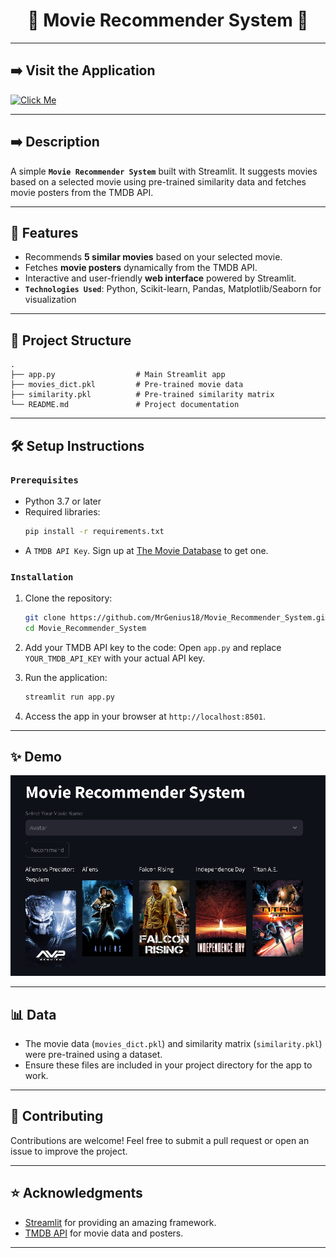 <h1 align="center">🎥 Movie Recommender System 🎥</h1>

---

<h2 align="left">➡️ Visit the Application</h2>

[![Click Me](https://img.shields.io/badge/Click-Me-blue?style=for-the-badge)](https://movie-recommender-system-oki4.onrender.com)

---

<h2 align="left">➡️ Description</h2>

A simple **`Movie Recommender System`** built with Streamlit. It suggests movies based on a selected movie using pre-trained similarity data and fetches movie posters from the TMDB API.

---

<h2 align="left">🚀 Features</h2>

- Recommends **5 similar movies** based on your selected movie.
- Fetches **movie posters** dynamically from the TMDB API.
- Interactive and user-friendly **web interface** powered by Streamlit.
- **`Technologies Used`**: Python, Scikit-learn, Pandas, Matplotlib/Seaborn for visualization

---

<h2 align="left">📂 Project Structure</h2>

```plaintext
.
├── app.py                  # Main Streamlit app
├── movies_dict.pkl         # Pre-trained movie data
├── similarity.pkl          # Pre-trained similarity matrix
└── README.md               # Project documentation
```

---

<h2 align="left">🛠️ Setup Instructions</h2>

### `Prerequisites`

- Python 3.7 or later
- Required libraries:
  ```bash
  pip install -r requirements.txt
  ```
- A `TMDB API Key`. Sign up at [The Movie Database](https://www.themoviedb.org/) to get one.

### `Installation`

1. Clone the repository:
   ```bash
   git clone https://github.com/MrGenius18/Movie_Recommender_System.git
   cd Movie_Recommender_System
   ```

2. Add your TMDB API key to the code:
   Open `app.py` and replace `YOUR_TMDB_API_KEY` with your actual API key.

3. Run the application:
   ```bash
   streamlit run app.py
   ```

4. Access the app in your browser at `http://localhost:8501`.

---

<h2 align="left">✨ Demo</h2>

![Movie Recommender System Screenshot](https://github.com/MrGenius18/Movie_Recommender_System/blob/b2ed15d03b33e6c9207da528e63b2443aa4c8c5b/extra%20materials/app%20demo.png)

---

<h2 align="left">📊 Data</h2>

- The movie data (`movies_dict.pkl`) and similarity matrix (`similarity.pkl`) were pre-trained using a dataset.
- Ensure these files are included in your project directory for the app to work.

---

<h2 align="left">🤝 Contributing</h2>

Contributions are welcome! Feel free to submit a pull request or open an issue to improve the project.

---

<h2 align="left">⭐ Acknowledgments</h2>

- [Streamlit](https://streamlit.io/) for providing an amazing framework.
- [TMDB API](https://www.themoviedb.org/documentation/api) for movie data and posters.

---
